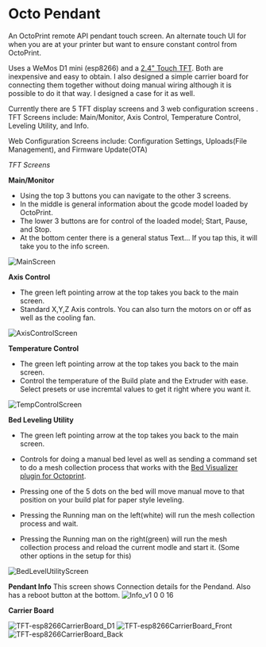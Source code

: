 # Octo Pendant
An OctoPrint remote API pendant touch screen. An alternate touch UI for when you are at your printer but want to ensure constant control from OctoPrint. 

Uses a WeMos D1 mini (esp8266) and a [2.4" Touch TFT](https://www.aliexpress.us/item/3256803259687592.html). Both are inexpensive and easy to obtain.  I also designed a simple carrier board for connecting them together without doing manual wiring although it is possible to do it that way.  I designed a case for it as well. 

Currently there are 5 TFT display screens and 3 web configuration screens . 
  TFT Screens include: Main/Monitor, Axis Control, Temperature Control, Leveling Utility, and Info.
  
  Web Configuration Screens include: Configuration Settings, Uploads(File Management), and Firmware Update(OTA)

*TFT Screens*

**Main/Monitor**
- Using the top 3 buttons you can navigate to the other 3 screens. 
- In the middle is general information about the gcode model loaded by OctoPrint. 
- The lower 3 buttons are for control of the loaded model; Start, Pause, and Stop.
- At the bottom center there is a general status Text... If you tap this, it will take you to the info screen. 

![MainScreen](https://user-images.githubusercontent.com/12872876/210278980-89504b99-3044-4a8a-bf36-3267edea16c0.jpg)


**Axis Control**
- The green left pointing arrow at the top takes you back to the main screen.
- Standard X,Y,Z Axis controls. You can also turn the motors on or off as well as the cooling fan.

![AxisControlScreen](https://user-images.githubusercontent.com/12872876/210279438-b85f0163-0999-4176-aa71-2406425c62ab.jpg)

**Temperature Control**
- The green left pointing arrow at the top takes you back to the main screen.
- Control the temperature of the Build plate and the Extruder with ease. Select presets or use incremtal values to get it right where you want it. 

![TempControlScreen](https://user-images.githubusercontent.com/12872876/210279342-69a1678c-5e77-4a9d-8061-fddd3d94e305.jpg)

**Bed Leveling Utility**
- The green left pointing arrow at the top takes you back to the main screen.

- Controls for doing a manual bed level as well as sending a command set to do a mesh collection process that works with the [Bed Visualizer plugin for Octoprint](https://github.com/jneilliii/OctoPrint-BedLevelVisualizer). 
- Pressing one of the 5 dots on the bed will move manual move to that position on your build plat for paper style leveling. 
- Pressing the Running man on the left(white) will run the mesh collection process and wait. 
- Pressing the Running man on the right(green) will run the mesh collection process and reload the current modle and start it. (Some other options in the setup for this) 

![BedLevelUtilityScreen](https://user-images.githubusercontent.com/12872876/210279189-f32c4577-d6e1-4b42-895a-ed8590f52e50.jpg)

**Pendant Info**
This screen shows Connection details for the Pendand. Also has a reboot button at the bottom. 
![Info_v1 0 0 16](https://user-images.githubusercontent.com/12872876/210279220-5e93530f-db2f-4158-b6c8-422235741a32.jpg)


**Carrier Board**

![TFT-esp8266CarrierBoard_D1](https://user-images.githubusercontent.com/12872876/209448537-5eea7489-23f2-46bc-893f-cf334df4bc69.png)
![TFT-esp8266CarrierBoard_Front](https://user-images.githubusercontent.com/12872876/209448540-9da112db-8b78-45a0-8c82-8d6a644b7c12.png)
![TFT-esp8266CarrierBoard_Back](https://user-images.githubusercontent.com/12872876/209448541-1d713a3f-cb3d-45a9-9385-324ae081ee6e.png)
